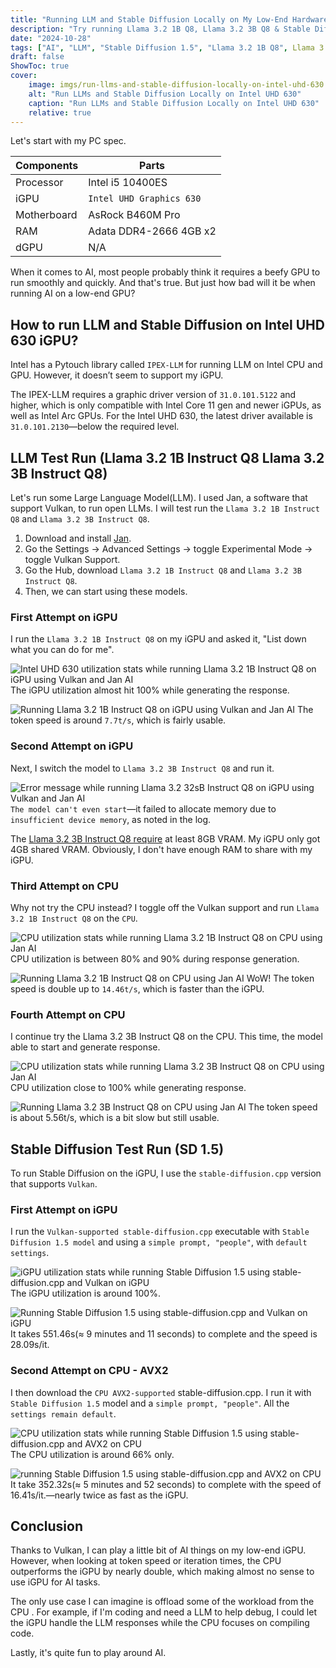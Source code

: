 ```yaml
---
title: "Running LLM and Stable Diffusion Locally on My Low-End Hardware"
description: "Try running Llama 3.2 1B Q8, Llama 3.2 3B Q8 & Stable Diffusion 1.5 on Intel UHD Graphics 630. Also, try to run AI models on the CPU."
date: "2024-10-28"
tags: ["AI", "LLM", "Stable Diffusion 1.5", "Llama 3.2 1B Q8", Llama 3.2 3B Q8, "Jan AI", "stable-diffusion.cpp", "Vulkan", "AVX2"]
draft: false
ShowToc: true
cover:
    image: imgs/run-llms-and-stable-diffusion-locally-on-intel-uhd-630.webp
    alt: "Run LLMs and Stable Diffusion Locally on Intel UHD 630"
    caption: "Run LLMs and Stable Diffusion Locally on Intel UHD 630"
    relative: true
---
```


Let's start with my PC spec. 

| Components  | Parts                    |
| ----------- | ------------------------ |
| Processor   | Intel i5 10400ES         |
| iGPU        | `Intel UHD Graphics 630` |
| Motherboard | AsRock B460M Pro         |
| RAM         | Adata DDR4-2666 4GB x2   | 
| dGPU        | N/A                      |


When it comes to AI, most people probably think it requires a beefy GPU to run smoothly and quickly. 
And that's true. 
But just how bad will it be when running AI on a low-end GPU? 

## How to run LLM and Stable Diffusion on Intel UHD 630 iGPU? 
Intel has a Pytouch library called `IPEX-LLM` for running LLM on Intel CPU and GPU. 
However, it doesn’t seem to support my iGPU. 

The IPEX-LLM requires a graphic driver version of `31.0.101.5122` and higher, which is only compatible with Intel Core 11 gen and newer iGPUs, as well as Intel Arc GPUs. For the Intel UHD 630, the latest driver available is `31.0.101.2130`—below the required level. 

## LLM Test Run (Llama 3.2 1B Instruct Q8 Llama 3.2 3B Instruct Q8)

Let's run some Large Language Model(LLM). 
I used Jan, a software that support Vulkan, to run open LLMs. 
I will test run the `Llama 3.2 1B Instruct Q8` and `Llama 3.2 3B Instruct Q8`.

1. Download and install [Jan](https://jan.ai/).
2. Go the Settings &rarr; Advanced Settings &rarr; toggle Experimental Mode &rarr; toggle Vulkan Support.
3. Go the Hub, download `Llama 3.2 1B Instruct Q8` and `Llama 3.2 3B Instruct Q8`.
4. Then, we can start using these models.

### First Attempt on iGPU
I run the `Llama 3.2 1B Instruct Q8` on my iGPU and asked it, "List down what you can do for me". 

![Intel UHD 630 utilization stats while running Llama 3.2 1B Instruct Q8 on iGPU using Vulkan and Jan AI ](./imgs/jan-ai-gpu-vulkan-llama-3-2-1b-q8-usage.webp)
The iGPU utilization almost hit 100% while generating the response.

![Running Llama 3.2 1B Instruct Q8 on iGPU using Vulkan and Jan AI](./imgs/jan-ai-gpu-vulkan-llama-3-2-1b-q8.webp)
The token speed is around `7.7t/s`, which is fairly usable.

### Second Attempt on iGPU
Next, I switch the model to `Llama 3.2 3B Instruct Q8` and run it. 

![Error message while running Llama 3.2 32sB Instruct Q8 on iGPU using Vulkan and Jan AI](
./imgs/jan-ai-cpu-llama-3-2-3b-q8-out-of-device-memory.webp)
`The model can't even start`—it failed to allocate memory due to `insufficient device memory`, as noted in the log.

The [Llama 3.2 3B Instruct Q8 require](https://llamaimodel.com/requirements-3-2/#3B) at least 8GB VRAM. My iGPU only got 4GB shared VRAM. Obviously, I don't have enough RAM to share with my iGPU.

### Third Attempt on CPU
Why not try the CPU instead? I toggle off the Vulkan support and run `Llama 3.2 1B Instruct Q8` on the `CPU`.

![CPU utilization stats while running Llama 3.2 1B Instruct Q8 on CPU using Jan AI](./imgs/jan-ai-cpu-llama-3-2-1b-q8-usage.webp)
CPU utilization is between 80% and 90% during response generation.

![Running Llama 3.2 1B Instruct Q8 on CPU using Jan AI ](./imgs/jan-ai-cpu-llama-3-2-1b-q8.webp)
WoW! The token speed is double up to `14.46t/s`, which is faster than the iGPU.

### Fourth Attempt on CPU
I continue try the Llama 3.2 3B Instruct Q8 on the CPU. This time, the model able to start and generate response.

![CPU utilization stats while running Llama 3.2 3B Instruct Q8 on CPU using Jan AI](./imgs/jan-ai-cpu-llama-3-2-3b-q8-usage.webp)
CPU utilization close to 100% while generating response.

![Running Llama 3.2 3B Instruct Q8 on CPU using Jan AI](./imgs/jan-ai-cpu-llama-3-2-3b-q8.webp)
The token speed is about 5.56t/s, which is a bit slow but still usable.

## Stable Diffusion Test Run (SD 1.5)

To run Stable Diffusion on the iGPU, I use the `stable-diffusion.cpp` version that supports `Vulkan`.

### First Attempt on iGPU
I run the `Vulkan-supported stable-diffusion.cpp` executable with `Stable Diffusion 1.5 model` and using a `simple prompt, "people"`, with `default settings`. 

![iGPU utilization stats while running Stable Diffusion 1.5 using stable-diffusion.cpp and Vulkan on iGPU](./imgs/stable-diffusion-cpp-gpu-vulkan-usage.webp)
The iGPU utilization is around 100%.

![Running Stable Diffusion 1.5 using stable-diffusion.cpp and Vulkan on iGPU](./imgs/stable-diffusion-cpp-gpu-vulkan-cli-prompt.webp)
It takes 551.46s(&thickapprox; 9 minutes and 11 seconds) to complete and the speed is 28.09s/it.

### Second Attempt on CPU - AVX2
I then download the `CPU AVX2-supported` stable-diffusion.cpp. I run it with `Stable Diffusion 1.5` model and a `simple prompt, "people"`. All the `settings remain default`.


![CPU utilization stats while running Stable Diffusion 1.5 using stable-diffusion.cpp and AVX2 on CPU](./imgs/stable-diffusion-cpp-cpu-avx2-usage.webp)
The CPU utilization is around 66% only. 

![running Stable Diffusion 1.5 using stable-diffusion.cpp and AVX2 on CPU](./imgs/stable-diffusion-cpp-cpu-avx2-cli-prompt.webp)
It take 352.32s(&thickapprox; 5 minutes and 52 seconds) to complete with the speed of 16.41s/it.—nearly twice as fast as the iGPU.

## Conclusion

Thanks to Vulkan, I can play a little bit of AI things on my low-end iGPU.
However, when looking at token speed or iteration times, the CPU outperforms the iGPU by nearly double, which making almost no sense to use iGPU for AI tasks.

The only use case I can imagine is offload some of the workload from the CPU .
For example, if I'm coding and need a LLM to help debug, I could let the iGPU handle the LLM responses while the CPU focuses on compiling code.

Lastly, it's quite fun to play around AI.